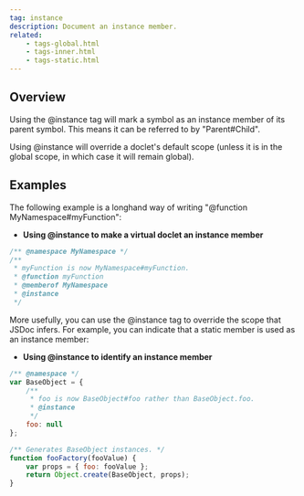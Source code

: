 ```yaml
---
tag: instance
description: Document an instance member.
related:
    - tags-global.html
    - tags-inner.html
    - tags-static.html
---
```


## Overview

Using the @instance tag will mark a symbol as an instance member of its parent symbol. This means it
can be referred to by "Parent#Child".

Using @instance will override a doclet's default scope (unless it is in the global scope, in which
case it will remain global).


## Examples

The following example is a longhand way of writing "@function MyNamespace#myFunction":

- **Using @instance to make a virtual doclet an instance member**

```js
/** @namespace MyNamespace */
/**
 * myFunction is now MyNamespace#myFunction.
 * @function myFunction
 * @memberof MyNamespace
 * @instance
 */
```


More usefully, you can use the @instance tag to override the scope that JSDoc infers. For example,
you can indicate that a static member is used as an instance member:

- **Using @instance to identify an instance member**

```js
/** @namespace */
var BaseObject = {
    /**
     * foo is now BaseObject#foo rather than BaseObject.foo.
     * @instance
     */
    foo: null
};

/** Generates BaseObject instances. */
function fooFactory(fooValue) {
	var props = { foo: fooValue };
	return Object.create(BaseObject, props);
}
```

